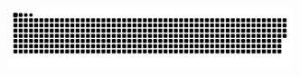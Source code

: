 <p align="center">
  <img src="https://raw.githubusercontent.com/oculo0204/oculo0204/output/github-contribution-grid-snake.svg" alt="snake animation" />
</p>



